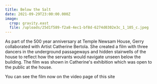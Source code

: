 ```yaml
---
title: Below the Salt
date: 2021-09-29T23:00:00.000Z
image:
  crop: gravity.east
  file: /uploads/25d1f589-f2a8-4ec1-bf8d-6274d0302e3c_1_105_c.jpeg
---
```

As part of the 500 year anniversary at Temple Newsam House, Gerry collaborated with Artist Catherine Bertola. She created a film with three dancers in the underground passageways and hidden stairwells of the house to reflect how the servants would navigate unseen below the building.  The film was shown in Catherine's exhibition which was open to the public at the house. 

You can see the film now on the video page of this site